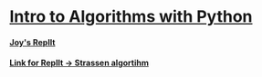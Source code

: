 # [Intro to Algorithms with Python](https://www.freecodecamp.org/news/intro-to-algorithms-with-python/)

#### [Joy's ReplIt](https://replit.com/@joyb0218)

#### [Link for ReplIt -> Strassen algortihm](https://replit.com/@lendoo73/StrassenAlgorithm#main.py)